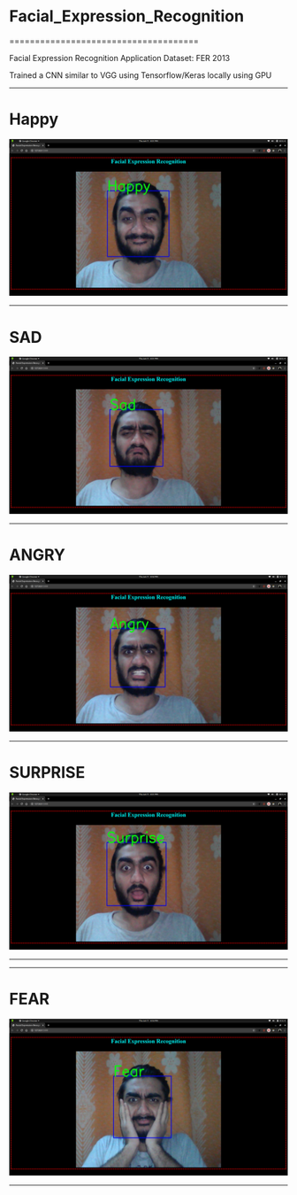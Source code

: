 # Facial_Expression_Recognition
=====================================

Facial Expression Recognition Application 
Dataset: FER 2013

Trained a CNN similar to VGG using Tensorflow/Keras locally using GPU

---------------------------------------------------------------------------

# Happy
![](img/happy.png)

---------------------------------------------------------------------------------------------------------------------------------------

# SAD

![](img/sad.png)

----------------------------------------------------------------------------------------------------------------------------------------

# ANGRY

![](img/angry.png)

---------------------------------------------------------------------------

# SURPRISE
![](img/surprise.png)

---------------------------------------------------------------------------------------------------------------------------------------
---------------------------------------------------------------------------

# FEAR
![](img/fear.png)

---------------------------------------------------------------------------------------------------------------------------------------

